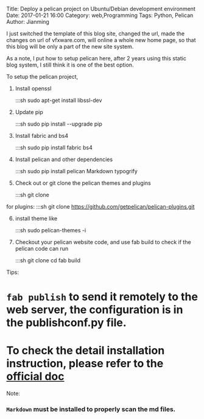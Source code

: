Title: Deploy a pelican project on Ubuntu/Debian development environment
Date: 2017-01-21 16:00
Category: web,Programming
Tags: Python, Pelican
Author: Jianming

I just switched the template of this blog site, changed the url, made the changes on url of vfxware.com, will online a whole new home page, so that this blog will be only a part of the new site system.

As a note, I put how to setup pelican here, after 2 years using this static blog system, I still think it is one of the best option.

To setup the pelican project,

1. Install openssl

	:::sh
	sudo apt-get install libssl-dev

2. Update pip

	:::sh
	sudo pip install --upgrade pip

3. Install fabric and bs4

	:::sh
	sudo pip install fabric bs4

4. Install pelican and other dependencies
	
	:::sh
	sudo pip install pelican Markdown typogrify

5. Check out or git clone the pelican themes and plugins

	:::sh
	git clone <the custom theme>

for plugins:
	:::sh
	git clone https://github.com/getpelican/pelican-plugins.git

6. install theme like

	:::sh
	sudo pelican-themes -i <the custom theme path>

7. Checkout your pelican website code, and use fab build to check if the pelican code can run

	:::sh
	git clone <your pelican website repo>
	cd <your pelican website repo folder>
	fab build

Tips:

# `fab publish` to send it remotely to the web server, the configuration is in the publishconf.py file.
# To check the detail installation instruction, please refer to the [official doc](http://docs.getpelican.com/en/stable/)

Note: 
### `Markdown` must be installed to properly scan the md files.
